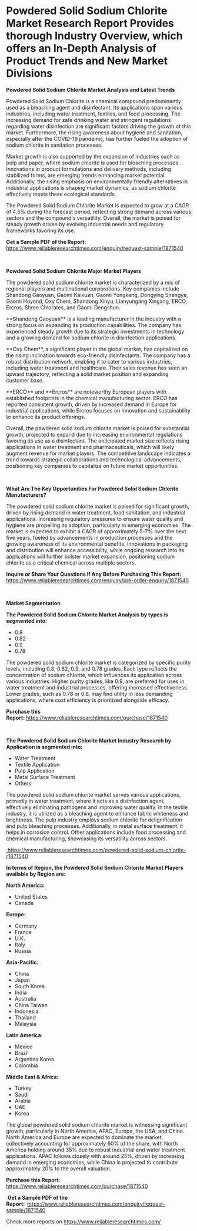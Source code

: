 <p><h1>Powdered Solid Sodium Chlorite Market Research Report Provides thorough Industry Overview, which offers an In-Depth Analysis of Product Trends and New Market Divisions</h1></p><p><strong>Powdered Solid Sodium Chlorite Market Analysis and Latest Trends</strong></p>
<p><p>Powdered Solid Sodium Chlorite is a chemical compound predominantly used as a bleaching agent and disinfectant. Its applications span various industries, including water treatment, textiles, and food processing. The increasing demand for safe drinking water and stringent regulations regarding water disinfection are significant factors driving the growth of this market. Furthermore, the rising awareness about hygiene and sanitation, especially after the COVID-19 pandemic, has further fueled the adoption of sodium chlorite in sanitation processes.</p><p>Market growth is also supported by the expansion of industries such as pulp and paper, where sodium chlorite is used for bleaching processes. Innovations in product formulations and delivery methods, including stabilized forms, are emerging trends enhancing market potential. Additionally, the rising emphasis on environmentally friendly alternatives in industrial applications is shaping market dynamics, as sodium chlorite effectively meets these ecological standards.</p><p>The Powdered Solid Sodium Chlorite Market is expected to grow at a CAGR of 4.5% during the forecast period, reflecting strong demand across various sectors and the compound's versatility. Overall, the market is poised for steady growth driven by evolving industrial needs and regulatory frameworks favoring its use.</p></p>
<p><strong>Get a Sample PDF of the Report:&nbsp;</strong> <a href="https://www.reliableresearchtimes.com/enquiry/request-sample/1871540?utm_campaign=2096&utm_medium=2&utm_source=Github&utm_content=ia&utm_term=04022025&utm_id=powdered-solid-sodium-chlorite">https://www.reliableresearchtimes.com/enquiry/request-sample/1871540</a></p>
<p>&nbsp;</p>
<p><strong>Powdered Solid Sodium Chlorite Major Market Players</strong></p>
<p><p>The powdered solid sodium chlorite market is characterized by a mix of regional players and multinational corporations. Key companies include Shandong Gaoyuan, Gaomi Kaixuan, Gaomi Yongkang, Dongying Shengya, Gaomi Hoyond, Oxy Chem, Shandong Xinyu, Lianyungang Xingang, ERCO, Ercros, Shree Chlorates, and Gaomi Dengshun.</p><p>**Shandong Gaoyuan** is a leading manufacturer in the industry with a strong focus on expanding its production capabilities. The company has experienced steady growth due to its strategic investments in technology and a growing demand for sodium chlorite in disinfection applications. </p><p>**Oxy Chem**, a significant player in the global market, has capitalized on the rising inclination towards eco-friendly disinfectants. The company has a robust distribution network, enabling it to cater to various industries, including water treatment and healthcare. Their sales revenue has seen an upward trajectory, reflecting a solid market position and expanding customer base.</p><p>**ERCO** and **Ercros** are noteworthy European players with established footprints in the chemical manufacturing sector. ERCO has reported consistent growth, driven by increased demand in Europe for industrial applications, while Ercros focuses on innovation and sustainability to enhance its product offerings.</p><p>Overall, the powdered solid sodium chlorite market is poised for substantial growth, projected to expand due to increasing environmental regulations favoring its use as a disinfectant. The anticipated market size reflects rising applications in water treatment and pharmaceuticals, which will likely augment revenue for market players. The competitive landscape indicates a trend towards strategic collaborations and technological advancements, positioning key companies to capitalize on future market opportunities.</p></p>
<p>&nbsp;</p>
<p><strong>What Are The Key Opportunities For Powdered Solid Sodium Chlorite Manufacturers?</strong></p>
<p><p>The powdered solid sodium chlorite market is poised for significant growth, driven by rising demand in water treatment, food sanitation, and industrial applications. Increasing regulatory pressures to ensure water quality and hygiene are propelling its adoption, particularly in emerging economies. The market is expected to exhibit a CAGR of approximately 5-7% over the next five years, fueled by advancements in production processes and the growing awareness of its environmental benefits. Innovations in packaging and distribution will enhance accessibility, while ongoing research into its applications will further bolster market expansion, positioning sodium chlorite as a critical chemical across multiple sectors.</p></p>
<p><strong>Inquire or Share Your Questions If Any Before Purchasing This Report:</strong> <a href="https://www.reliableresearchtimes.com/enquiry/pre-order-enquiry/1871540?utm_campaign=2096&utm_medium=2&utm_source=Github&utm_content=ia&utm_term=04022025&utm_id=powdered-solid-sodium-chlorite">https://www.reliableresearchtimes.com/enquiry/pre-order-enquiry/1871540</a></p>
<p>&nbsp;</p>
<p><strong>Market Segmentation</strong></p>
<p><strong>The Powdered Solid Sodium Chlorite Market Analysis by types is segmented into:</strong></p>
<p><ul><li>0.8</li><li>0.82</li><li>0.9</li><li>0.78</li></ul></p>
<p><p>The powdered solid sodium chlorite market is categorized by specific purity levels, including 0.8, 0.82, 0.9, and 0.78 grades. Each type reflects the concentration of sodium chlorite, which influences its application across various industries. Higher purity grades, like 0.9, are preferred for uses in water treatment and industrial processes, offering increased effectiveness. Lower grades, such as 0.78 or 0.8, may find utility in less demanding applications, where cost efficiency is prioritized alongside efficacy.</p></p>
<p><strong>Purchase this Report:&nbsp;</strong><a href="https://www.reliableresearchtimes.com/purchase/1871540?utm_campaign=2096&utm_medium=2&utm_source=Github&utm_content=ia&utm_term=04022025&utm_id=powdered-solid-sodium-chlorite">https://www.reliableresearchtimes.com/purchase/1871540</a></p>
<p>&nbsp;</p>
<p><strong>The Powdered Solid Sodium Chlorite Market Industry Research by Application is segmented into:</strong></p>
<p><ul><li>Water Treatment</li><li>Textile Application</li><li>Pulp Application</li><li>Metal Surface Treatment</li><li>Others</li></ul></p>
<p><p>The powdered solid sodium chlorite market serves various applications, primarily in water treatment, where it acts as a disinfection agent, effectively eliminating pathogens and improving water quality. In the textile industry, it is utilized as a bleaching agent to enhance fabric whiteness and brightness. The pulp industry employs sodium chlorite for delignification and pulp bleaching processes. Additionally, in metal surface treatment, it helps in corrosion control. Other applications include food processing and chemical manufacturing, showcasing its versatility across sectors.</p></p>
<p><a href="https://www.reliableresearchtimes.com/powdered-solid-sodium-chlorite-r1871540?utm_campaign=2096&utm_medium=2&utm_source=Github&utm_content=ia&utm_term=04022025&utm_id=powdered-solid-sodium-chlorite">&nbsp;https://www.reliableresearchtimes.com/powdered-solid-sodium-chlorite-r1871540</a></p>
<p><strong>In terms of Region, the Powdered Solid Sodium Chlorite Market Players available by Region are:</strong></p>
<p>
    <p> <strong> North America: </strong>
        <ul>
            <li>United States</li>
            <li>Canada</li>
        </ul>
        </p> 
    <p> <strong> Europe: </strong>
        <ul>
            <li>Germany</li>
            <li>France</li>
            <li>U.K.</li>
            <li>Italy</li>
            <li>Russia</li>
        </ul>
        </p> 
    <p> <strong> Asia-Pacific: </strong>
        <ul>
            <li>China</li>
            <li>Japan</li>
            <li>South Korea</li>
            <li>India</li>
            <li>Australia</li>
            <li>China Taiwan</li>
            <li>Indonesia</li>
            <li>Thailand</li>
            <li>Malaysia</li>
        </ul>
        </p> 
    <p> <strong> Latin America: </strong>
        <ul>
            <li>Mexico</li>
            <li>Brazil</li>
            <li>Argentina Korea</li>
            <li>Colombia</li>
        </ul>
        </p> 
    <p> <strong> Middle East & Africa: </strong>
        <ul>
            <li>Turkey</li>
            <li>Saudi</li>
            <li>Arabia</li>
            <li>UAE</li>
            <li>Korea</li>
        </ul>
    </p>
    </p>
<p><p>The global powdered solid sodium chlorite market is witnessing significant growth, particularly in North America, APAC, Europe, the USA, and China. North America and Europe are expected to dominate the market, collectively accounting for approximately 60% of the share, with North America holding around 35% due to robust industrial and water treatment applications. APAC follows closely with around 25%, driven by increasing demand in emerging economies, while China is projected to contribute approximately 20% to the overall valuation.</p></p>
<p><strong>Purchase this Report: </strong><a href="https://www.reliableresearchtimes.com/purchase/1871540?utm_campaign=2096&utm_medium=2&utm_source=Github&utm_content=ia&utm_term=04022025&utm_id=powdered-solid-sodium-chlorite">https://www.reliableresearchtimes.com/purchase/1871540</a></p>
<p>&nbsp;<strong>Get a Sample PDF of the Report:&nbsp;&nbsp;</strong><a href="https://www.reliableresearchtimes.com/enquiry/request-sample/1871540?utm_campaign=2096&utm_medium=2&utm_source=Github&utm_content=ia&utm_term=04022025&utm_id=powdered-solid-sodium-chlorite">https://www.reliableresearchtimes.com/enquiry/request-sample/1871540</a></p>
<p><strong></strong></p>
<p>Check more reports on <a href="https://www.reliableresearchtimes.com/?utm_campaign=2096&utm_medium=2&utm_source=Github&utm_content=ia&utm_term=04022025&utm_id=powdered-solid-sodium-chlorite">https://www.reliableresearchtimes.com/</a></p>